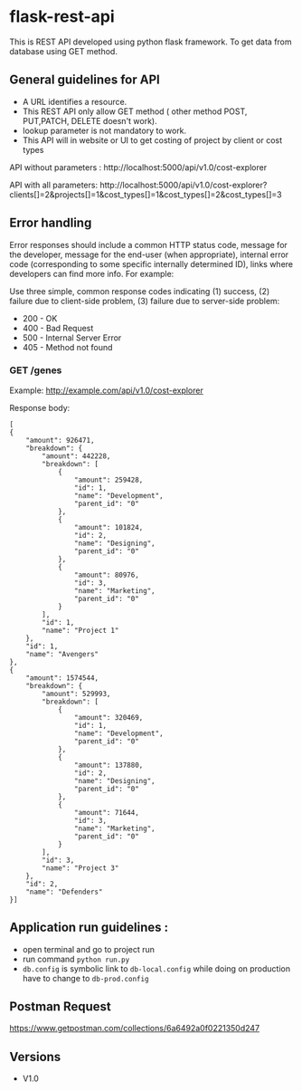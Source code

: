 # flask-rest-api
This is REST API developed using python flask framework. To get data from database using GET method. 

## General guidelines for API 

* A URL identifies a resource.
* This REST API only allow GET method ( other method POST, PUT,PATCH, DELETE doesn't work).
* lookup parameter is not mandatory to work. 
* This API will in website or UI to get costing of project by client or cost types

API without parameters : 
http://localhost:5000/api/v1.0/cost-explorer

API with all parameters: 
http://localhost:5000/api/v1.0/cost-explorer?clients[]=2&projects[]=1&cost_types[]=1&cost_types[]=2&cost_types[]=3

## Error handling

Error responses should include a common HTTP status code, message for the developer, message for the end-user (when appropriate), internal error code (corresponding to some specific internally determined ID), links where developers can find more info. For example:

 
Use three simple, common response codes indicating (1) success, (2) failure due to client-side problem, (3) failure due to server-side problem:
* 200 - OK
* 400 - Bad Request
* 500 - Internal Server Error
* 405 - Method not found

### GET /genes

Example: http://example.com/api/v1.0/cost-explorer

Response body:

    [
    {
        "amount": 926471,
        "breakdown": {
            "amount": 442228,
            "breakdown": [
                {
                    "amount": 259428,
                    "id": 1,
                    "name": "Development",
                    "parent_id": "0"
                },
                {
                    "amount": 101824,
                    "id": 2,
                    "name": "Designing",
                    "parent_id": "0"
                },
                {
                    "amount": 80976,
                    "id": 3,
                    "name": "Marketing",
                    "parent_id": "0"
                }
            ],
            "id": 1,
            "name": "Project 1"
        },
        "id": 1,
        "name": "Avengers"
    },
    {
        "amount": 1574544,
        "breakdown": {
            "amount": 529993,
            "breakdown": [
                {
                    "amount": 320469,
                    "id": 1,
                    "name": "Development",
                    "parent_id": "0"
                },
                {
                    "amount": 137880,
                    "id": 2,
                    "name": "Designing",
                    "parent_id": "0"
                },
                {
                    "amount": 71644,
                    "id": 3,
                    "name": "Marketing",
                    "parent_id": "0"
                }
            ],
            "id": 3,
            "name": "Project 3"
        },
        "id": 2,
        "name": "Defenders"
    }]


## Application run guidelines :
* open terminal and go to project run
* run command
    `python run.py`
* `db.config` is symbolic link to `db-local.config` while doing on production have to change to `db-prod.config`

## Postman Request 

https://www.getpostman.com/collections/6a6492a0f0221350d247

## Versions

* V1.0
